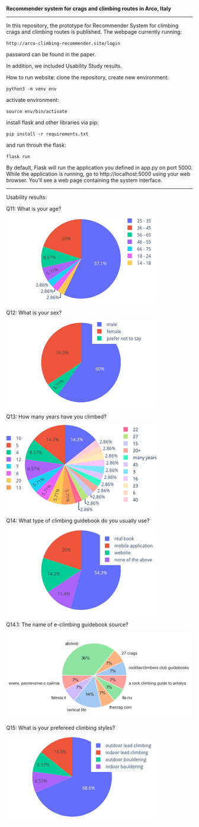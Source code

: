 **Recommender system for crags and climbing routes in Arco, Italy**
_______________________________________________________________________________________________________________

In this repository, the prototype for Recommender System for climbing crags and climbing routes is published.
The webpage currently running:
```
http://arco-climbing-recommender.site/login
```
password can be found in the paper.

In addition, we included Usability Study results.

How to run website:
clone the repository, create new environment:
```
python3 -m venv env
```
activate environment:
```
source env/bin/activate
```
install flask and other libraries via pip:
```
pip install -r requirements.txt
```
and run throuh the flask:
```
flask run
```
By default, Flask will run the application you defined in app.py on port 5000. While the application is running, go to http://localhost:5000 using your web browser. You’ll see a web page containing the system interface.
_______________________________________________________________________________________________________________
Usability results:

Q11: What is your age?

![Question 11 summary](/Usability_study/img/Q11.png?raw=true "Participants' age")

Q12: What is your sex?

![Question 12 summary](/Usability_study/img/Q12.png?raw=true "Participants' sex")

Q13: How many years have you climbed?

![Question 13 summary](/Usability_study/img/Q13.png?raw=true "Participants' climbing experience")

Q14: What type of climbing guidebook do you usually use?

![Question 14 summary](/Usability_study/img/Q14.png?raw=true "Participants' type of climbing guidebooks")

Q14.1: The name of e-climbing guidebook source?

![Question 14.1 summary](/Usability_study/img/Q14.1.png?raw=true "Name of e-climbing guidebook source")

Q15: What is your prefereed climbing styles?

![Question 15 summary](/Usability_study/img/Q15.png?raw=true "Participants' climbing styles")
